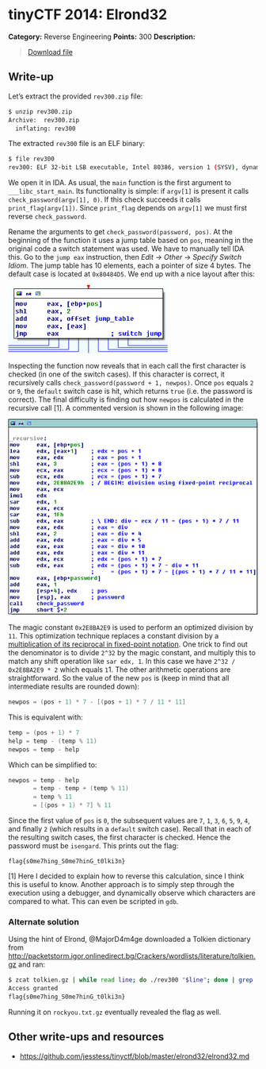 # tinyCTF 2014: Elrond32

**Category:** Reverse Engineering
**Points:** 300
**Description:**

> [Download file](rev300.zip)

## Write-up

Let’s extract the provided `rev300.zip` file:

```bash
$ unzip rev300.zip
Archive:  rev300.zip
  inflating: rev300
```

The extracted `rev300` file is an ELF binary:

```bash
$ file rev300
rev300: ELF 32-bit LSB executable, Intel 80386, version 1 (SYSV), dynamically linked (uses shared libs), for GNU/Linux 2.6.24, stripped
```

We open it in IDA. As usual, the `main` function is the first argument to `___libc_start_main`. Its functionality is simple: if `argv[1]` is present it calls `check_password(argv[1], 0)`. If this check succeeds it calls `print_flag(argv[1])`. Since `print_flag` depends on `argv[1]` we must first reverse `check_password`.

Rename the arguments to get `check_password(password, pos)`. At the beginning of the function it uses a jump table based on `pos`, meaning in the original code a switch statement was used. We have to manually tell IDA this. Go to the `jump eax` instruction, then _Edit_ → _Other_ → _Specify Switch Idiom_. The jump table has 10 elements, each a pointer of size 4 bytes. The default case is located at `0x80484D5`. We end up with a nice layout after this:

![Jump table](jump-table.png)

Inspecting the function now reveals that in each call the first character is checked (in one of the switch cases). If this character is correct, it recursively calls `check_password(password + 1, newpos)`. Once `pos` equals `2` or `9`, the `default` switch case is hit, which returns `true` (i.e. the password is correct). The final difficulty is finding out how `newpos` is calculated in the recursive call [1]. A commented version is shown in the following image:

![Calculation of newpos](newpos.png)

The magic constant `0x2E8BA2E9` is used to perform an optimized division by `11`. This optimization technique replaces a constant division by a [multiplication of its reciprocal in fixed-point notation](http://ridiculousfish.com/blog/posts/labor-of-division-episode-i.html). One trick to find out the denominator is to divide `2^32` by the magic constant, and multiply this to match any shift operation like `sar edx, 1`. In this case we have `2^32 / 0x2E8BA2E9 * 2` which equals `1`1. The other arithmetic operations are straightforward. So the value of the new `pos` is (keep in mind that all intermediate results are rounded down):

```c
newpos = (pos + 1) * 7 - [(pos + 1) * 7 / 11 * 11]
```

This is equivalent with:

```c
temp = (pos + 1) * 7
help = temp - (temp % 11)
newpos = temp - help
```

Which can be simplified to:

```c
newpos = temp - help
       = temp - temp + (temp % 11)
       = temp % 11
       = [(pos + 1) * 7] % 11
```

Since the first value of `pos` is `0`, the subsequent values are `7`, `1`, `3`, `6`, `5`, `9`, `4`, and finally `2` (which results in a `default` switch case). Recall that in each of the resulting switch cases, the first character is checked. Hence the password must be `isengard`. This prints out the flag:

```
flag{s0me7hing_S0me7hinG_t0lki3n}
```

[1] Here I decided to explain how to reverse this calculation, since I think this is useful to know. Another approach is to simply step through the execution using a debugger, and dynamically observe which characters are compared to what. This can even be scripted in `gdb`.

### Alternate solution

Using the hint of Elrond, @MajorD4m4ge downloaded a Tolkien dictionary from <http://packetstorm.igor.onlinedirect.bg/Crackers/wordlists/literature/tolkien.gz> and ran:

```bash
$ zcat tolkien.gz | while read line; do ./rev300 "$line"; done | grep -v denied
Access granted
flag{s0me7hing_S0me7hinG_t0lki3n}
```

Running it on `rockyou.txt.gz` eventually revealed the flag as well.

## Other write-ups and resources

* <https://github.com/jesstess/tinyctf/blob/master/elrond32/elrond32.md>
